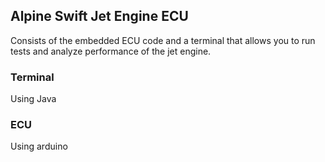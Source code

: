 ## Alpine Swift Jet Engine ECU

Consists of the embedded ECU code and a terminal that allows you to run tests and analyze performance of the jet engine.

### Terminal

Using Java

### ECU

Using arduino